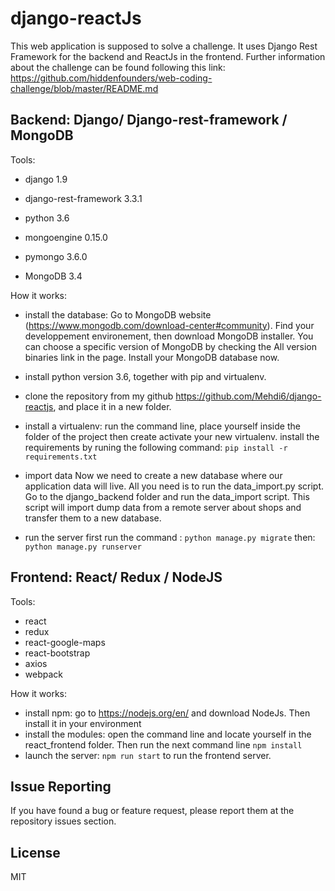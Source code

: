 # django-reactJs
This web application is supposed to solve a challenge. It uses Django Rest Framework for the backend and ReactJs in the frontend. Further information about the challenge can be found following this link: https://github.com/hiddenfounders/web-coding-challenge/blob/master/README.md

## Backend: Django/ Django-rest-framework / MongoDB

Tools:
- django 1.9
- django-rest-framework 3.3.1
- python 3.6
- mongoengine 0.15.0
- pymongo 3.6.0

- MongoDB 3.4
    
How it works:

- install the database:
    Go to MongoDB website (https://www.mongodb.com/download-center#community). Find your developpement environement, then download MongoDB installer.
    You can choose a specific version of MongoDB by checking the All version binaries link in the page.
    Install your MongoDB database now.
    
- install python version 3.6, together with pip and virtualenv.
- clone the repository from my github https://github.com/Mehdi6/django-reactjs, and place it in a new folder.
- install a virtualenv:
    run the command line, place yourself inside the folder of the project then create activate your new virtualenv.
    install the requirements by runing the following command: `pip install -r requirements.txt`
- import data
    Now we need to create a new database where our application data will live.
    All you need is to run the data_import.py script. Go to the django_backend folder and run the data_import script. This script will import dump data from a remote server about shops and transfer them to a new database.
    
- run the server
    first run the command : `python manage.py migrate`
    then: `python manage.py runserver`
    
## Frontend: React/ Redux / NodeJS

Tools:
- react 
- redux
- react-google-maps
- react-bootstrap
- axios
- webpack
    
How it works:
    
- install npm: go to https://nodejs.org/en/ and download NodeJs. Then install it in your environment
- install the modules: open the command line and locate yourself in the react_frontend folder. Then run the next command line `npm install`
- launch the server: `npm run start` to run the frontend server. 
    
## Issue Reporting

If you have found a bug or feature request, please report them at the repository issues section.
    
## License 

MIT
